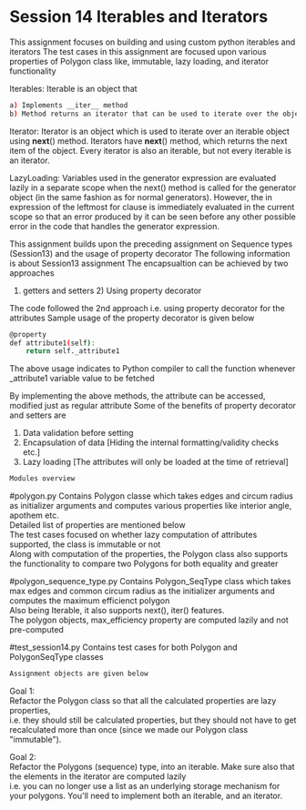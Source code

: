 ﻿# Session 14 Iterables and Iterators
This assignment focuses on building and using custom python iterables and iterators
The test cases in this assignment are focused upon various properties of Polygon class like, immutable, lazy loading, and iterator functionality

Iterables:
Iterable is an object that
```bash
a) Implements __iter__ method
b) Method returns an iterator that can be used to iterate over the object
```

Iterator:
Iterator is an object which is used to iterate over an iterable object using __next__() method.
Iterators have __next__() method, which returns the next item of the object.
Every iterator is also an iterable, but not every iterable is an iterator.

LazyLoading:
Variables used in the generator expression are evaluated lazily in a separate scope when the next() method is called for the generator object
(in the same fashion as for normal generators). However, the in expression of the leftmost for clause is immediately evaluated in the current scope
so that an error produced by it can be seen before any other possible error in the code that handles the generator expression.

This assignment builds upon the preceding assignment on Sequence types (Session13) and the usage of property decorator
The following information is about Session13 assignment
The encapsualtion can be achieved by two approaches
1) getters and setters 2) Using property decorator

The code followed the 2nd approach i.e. using property decorator for the attributes
Sample usage of the property decorator is given below
```bash
@property
def attribute1(self):
	return self._attribute1
```
The above usage indicates to Python compiler to call the function whenever _attribute1 variable value to be fetched

By implementing the above methods, the attribute can be accessed, modified just as regular attribute
Some of the benefits of property decorator and setters are
1) Data validation before setting
2) Encapsulation of data [Hiding the internal formatting/validity checks etc.]
3) Lazy loading [The attributes will only be loaded at the time of retrieval]

```bash
Modules overview
```
#polygon.py
Contains Polygon classe which takes edges and circum radius as initializer arguments and computes various properties like interior angle, apothem etc.\
Detailed list of properties are mentioned below\
The test cases focused on whether lazy computation of attributes supported, the class is immutable or not\
Along with computation of the properties, the Polygon class also supports the functionality to compare two Polygons for both equality and greater

#polygon_sequence_type.py
Contains Polygon_SeqType class which takes max edges and common circum radius as the initializer arguments and computes the maximum efficienct polygon\
Also being Iterable, it also supports next(), iter() features.\
The polygon objects, max_efficiency property are computed lazily and not pre-computed

#test_session14.py
Contains test cases for both Polygon and PolygonSeqType classes

```bash
Assignment objects are given below
```
Goal 1:\
Refactor the Polygon class so that all the calculated properties are lazy properties,\
i.e. they should still be calculated properties, but they should not have to get\
recalculated more than once (since we made our Polygon class "immutable").

Goal 2:\
Refactor the Polygons (sequence) type, into an iterable. Make sure also that the elements in the iterator are computed lazily\
i.e. you can no longer use a list as an underlying storage mechanism for your polygons. You'll need to implement both an iterable, and an iterator.
